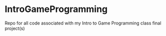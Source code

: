 # IntroGameProgramming
Repo for all code associated with my Intro to Game Programming class final project(s)
